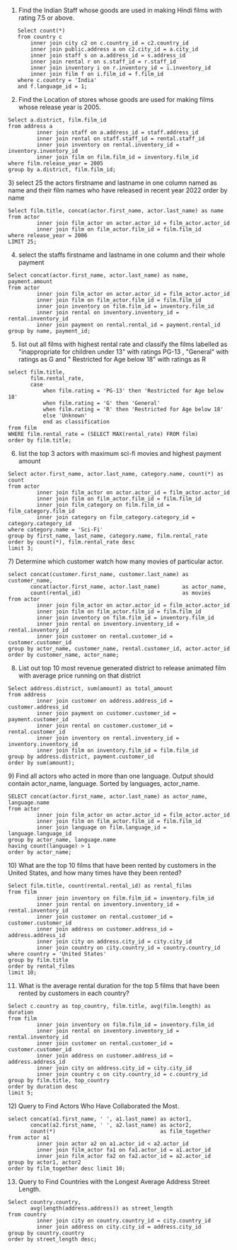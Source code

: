 [//]: # (Pulkit)
1) Find the Indian Staff whose goods are used in making Hindi films with rating 7.5 or above.
```postgresql
   Select count(*)
   from country c
       inner join city c2 on c.country_id = c2.country_id
       inner join public.address a on c2.city_id = a.city_id
       inner join staff s on a.address_id = s.address_id
       inner join rental r on s.staff_id = r.staff_id
       inner join inventory i on r.inventory_id = i.inventory_id
       inner join film f on i.film_id = f.film_id
   where c.country = 'India'
   and f.language_id = 1;
```
2) Find the Location of stores whose goods are used for making films whose release year is 2005.
```postgresql
Select a.district, film.film_id
from address a
         inner join staff on a.address_id = staff.address_id
         inner join rental on staff.staff_id = rental.staff_id
         inner join inventory on rental.inventory_id = inventory.inventory_id
         inner join film on film.film_id = inventory.film_id
where film.release_year = 2005
group by a.district, film.film_id;
```
[//]: # (Shreyash)
3) select 25 the actors firstname and lastname in one column named as name and their film names who have released in recent year 2022 order by name
```postgresql
Select film.title, concat(actor.first_name, actor.last_name) as name
from actor
         inner join film_actor on actor.actor_id = film_actor.actor_id
         inner join film on film_actor.film_id = film.film_id
where release_year = 2006
LIMIT 25;
```
4) select the staffs firstname and lastname in one column and their whole payment
```postgresql
Select concat(actor.first_name, actor.last_name) as name, payment.amount
from actor
         inner join film_actor on actor.actor_id = film_actor.actor_id
         inner join film on film_actor.film_id = film.film_id
         inner join inventory on film.film_id = inventory.film_id
         inner join rental on inventory.inventory_id = rental.inventory_id
         inner join payment on rental.rental_id = payment.rental_id
group by name, payment_id;
```
5) list out all films with highest rental rate  and classify the films labelled as "inappropriate for children under 13" with ratings PG-13 , "General" with ratings as G and " Restricted for Age below 18" with ratings as R
```postgresql
select film.title,
       film.rental_rate,
       case
           when film.rating = 'PG-13' then 'Restricted for Age below 18'
           when film.rating = 'G' then 'General'
           when film.rating = 'R' then 'Restricted for Age below 18'
           else 'Unknown'
           end as classification
from film
WHERE film.rental_rate = (SELECT MAX(rental_rate) FROM film)
order by film.title;
```
6) list the top 3 actors with maximum sci-fi movies and highest payment amount
```postgresql
Select actor.first_name, actor.last_name, category.name, count(*) as count
from actor
         inner join film_actor on actor.actor_id = film_actor.actor_id
         inner join film on film_actor.film_id = film.film_id
         inner join film_category on film.film_id = film_category.film_id
         inner join category on film_category.category_id = category.category_id
where category.name = 'Sci-Fi'
group by first_name, last_name, category.name, film.rental_rate
order by count(*), film.rental_rate desc
limit 3;
```

[//]: # (Harshit)
7) Determine which customer watch how many movies of particular actor.
```postgresql
select concat(customer.first_name, customer.last_name) as customer_name,
       concat(actor.first_name, actor.last_name)       as actor_name,
       count(rental_id)                                as movies
from actor
         inner join film_actor on actor.actor_id = film_actor.actor_id
         inner join film on film_actor.film_id = film.film_id
         inner join inventory on film.film_id = inventory.film_id
         inner join rental on inventory.inventory_id = rental.inventory_id
         inner join customer on rental.customer_id = customer.customer_id
group by actor_name, customer_name, rental.customer_id, actor.actor_id
order by customer_name, actor_name;

```
8) List out top 10 most revenue generated district to release animated film with average price running on that district
```postgresql
Select address.district, sum(amount) as total_amount
from address
         inner join customer on address.address_id = customer.address_id
         inner join payment on customer.customer_id = payment.customer_id
         inner join rental on customer.customer_id = rental.customer_id
         inner join inventory on rental.inventory_id = inventory.inventory_id
         inner join film on inventory.film_id = film.film_id
group by address.district, payment.customer_id
order by sum(amount);
```

[//]: # (Sadid)
9) Find all actors who acted in more than one language. Output should contain actor_name, language. Sorted by languages, actor_name.
```postgresql
SELECT concat(actor.first_name, actor.last_name) as actor_name, language.name
from actor
         inner join film_actor on actor.actor_id = film_actor.actor_id
         inner join film on film_actor.film_id = film.film_id
         inner join language on film.language_id = language.language_id
group by actor_name, language.name
having count(language) > 1
order by actor_name;
```

[//]: # (Vaishnav)
10)  What are the top 10 films that have been rented by customers in the United States, and how many times have they been rented?
```postgresql
Select film.title, count(rental.rental_id) as rental_films
from film
         inner join inventory on film.film_id = inventory.film_id
         inner join rental on inventory.inventory_id = rental.inventory_id
         inner join customer on rental.customer_id = customer.customer_id
         inner join address on customer.address_id = address.address_id
         inner join city on address.city_id = city.city_id
         inner join country on city.country_id = country.country_id
where country = 'United States'
group by film.title
order by rental_films
limit 10;
```
11) What is the average rental duration for the top 5 films that have been rented by customers in each country?

```postgresql
Select c.country as top_country, film.title, avg(film.length) as duration
from film
         inner join inventory on film.film_id = inventory.film_id
         inner join rental on inventory.inventory_id = rental.inventory_id
         inner join customer on rental.customer_id = customer.customer_id
         inner join address on customer.address_id = address.address_id
         inner join city on address.city_id = city.city_id
         inner join country c on city.country_id = c.country_id
group by film.title, top_country
order by duration desc
limit 5;
```

[//]: # (Tejas)
12) Query to Find Actors Who Have Collaborated the Most.
```postgresql
select concat(a1.first_name, ' ', a1.last_name) as actor1,
       concat(a2.first_name, ' ', a2.last_name) as actor2,
       count(*)                                 as film_together
from actor a1
         inner join actor a2 on a1.actor_id < a2.actor_id
         inner join film_actor fa1 on fa1.actor_id = a1.actor_id
         inner join film_actor fa2 on fa2.actor_id = a2.actor_id
group by actor1, actor2
order by film_together desc limit 10;
```
13) Query to Find Countries with the Longest Average Address Street Length.
```postgresql
Select country.country,
       avg(length(address.address)) as street_length
from country
         inner join city on country.country_id = city.country_id
         inner join address on city.city_id = address.city_id
group by country.country
order by street_length desc;
```

[//]: # (Sadid-2)
